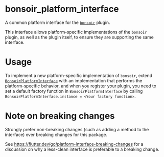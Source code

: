 # bonsoir_platform_interface
  
A common platform interface for the [`bonsoir`](../bonsoir) plugin.

This interface allows platform-specific implementations of the `bonsoir` plugin, as well as the plugin itself, to ensure they are supporting the same interface.

# Usage

To implement a new platform-specific implementation of `bonsoir`, extend [`BonsoirPlatformInterface`](lib/src/platform_interface.dart) with an implementation that performs the platform-specific behavior, 
and when you register your plugin, you need to set a default factory function in `BonsoirPlatformInterface` by calling `BonsoirPlatformInterface.instance = <Your factory function>`. 


# Note on breaking changes

Strongly prefer non-breaking changes (such as adding a method to the interface) over breaking changes for this package.

See https://flutter.dev/go/platform-interface-breaking-changes for a discussion on why a less-clean interface is preferable to a breaking change.
